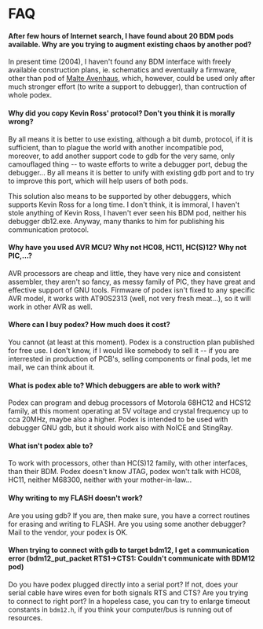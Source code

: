 # FAQ

#### After few hours of Internet search, I have found about 20 BDM pods available. Why are you trying to augment existing chaos by another pod?

In present time (2004), I haven't found any BDM interface with freely available construction plans, ie. schematics and eventually a firmware, other than pod of [Malte Avenhaus](http://www.avenhaus.de/Malte/BDM12/), which, however, could be used only after much stronger effort (to write a support to debugger), than contruction of whole podex.

#### Why did you copy Kevin Ross' protocol? Don't you think it is morally wrong?

By all means it is better to use existing, although a bit dumb, protocol, if it is sufficient, than to plague the world with another incompatible pod, moreover, to add another support code to gdb for the very same, only camouflaged thing -- to waste efforts to write a debugger port, debug the debugger... By all means it is better to unify with existing gdb port and to try to improve this port, which will help users of both pods.

This solution also means to be supported by other debuggers, which supports Kevin Ross for a long time. I don't think, it is immoral, I haven't stole anything of Kevin Ross, I haven't ever seen his BDM pod, neither his debugger db12.exe. Anyway, many thanks to him for publishing his communication protocol.

#### Why have you used AVR MCU? Why not HC08, HC11, HC(S)12? Why not PIC,...?

AVR processors are cheap and little, they have very nice and consistent assembler, they aren't so fancy, as messy family of PIC, they have great and effective support of GNU tools. Firmware of podex isn't fixed to any specific AVR model, it works with AT90S2313 (well, not very fresh meat...), so it will work in other AVR as well.

#### Where can I buy podex? How much does it cost?

You cannot (at least at this moment). Podex is a construction plan published for free use. I don't know, if I would like somebody to sell it -- if you are interrested in production of PCB's, selling components or final pods, let me mail, we can think about it.

#### What is podex able to? Which debuggers are able to work with?

Podex can program and debug processors of Motorola 68HC12 and HCS12 family, at this moment operating at 5V voltage and crystal frequency up to cca 20MHz, maybe also a higher. Podex is intended to be used with debugger GNU gdb, but it should work also with NoICE and StingRay.

#### What isn't podex able to?

To work with processors, other than HC(S)12 family, with other interfaces, than their BDM. Podex doesn't know JTAG, podex won't talk with HC08, HC11, neither M68300, neither with your mother-in-law...

#### Why writing to my FLASH doesn't work?

Are you using gdb? If you are, then make sure, you have a correct routines for erasing and writing to FLASH. Are you using some another debugger? Mail to the vendor, your podex is OK.

#### When trying to connect with gdb to target bdm12, I get a communication error (bdm12_put_packet RTS1->CTS1: Couldn't communicate with BDM12 pod)

Do you have podex plugged directly into a serial port? If not, does your serial cable have wires even for both signals RTS and CTS? Are you trying to connect to right port? In a hopeless case, you can try to enlarge timeout constants in `bdm12.h`, if you think your computer/bus is running out of resources.
